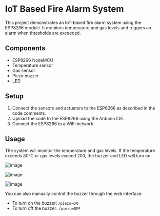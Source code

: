 # IoT Based Fire Alarm System

This project demonstrates an IoT-based fire alarm system using the ESP8266 module. It monitors temperature and gas levels and triggers an alarm when thresholds are exceeded.

## Components

- ESP8266 NodeMCU
- Temperature sensor
- Gas sensor
- Piezo buzzer
- LED

## Setup

1. Connect the sensors and actuators to the ESP8266 as described in the code comments.
2. Upload the code to the ESP8266 using the Arduino IDE.
3. Connect the ESP8266 to a WiFi network.

## Usage

The system will monitor the temperature and gas levels. If the temperature exceeds 80°C or gas levels exceed 200, the buzzer and LED will turn on.

![image](https://github.com/DeepankSingh/IoT-Fire-Alarm-System/assets/74452975/53d0b5bc-9948-46cc-8909-24c7236b4c56)

![image](https://github.com/DeepankSingh/IoT-Fire-Alarm-System/assets/74452975/2fc71f76-9b10-456f-94f5-acdfbd2819e2)

![image](https://github.com/DeepankSingh/IoT-Fire-Alarm-System/assets/74452975/21bf3d24-04e5-4879-b444-08b5b5e65ba3)


You can also manually control the buzzer through the web interface.

- To turn on the buzzer: `/piezo=ON`
- To turn off the buzzer: `/piezo=OFF`
